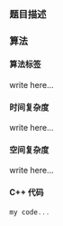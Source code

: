 ### 题目描述

### 算法

#### 算法标签

write here...

#### 时间复杂度

write here...

#### 空间复杂度

write here...

#### C++ 代码

```cpp
my code...
```